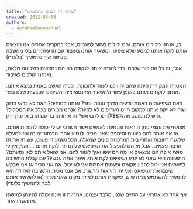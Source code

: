 ```yaml
---
title: "עורכי דין רבנים וגיפיאסים"
created: 2012-03-08
authors: 
  - avrahambenemanuel
---
```


כן, אנחנו מכירים אותם, והם יכולים לעזור לפעמים, אבל במקרים אחרים אנו מוצאים אותם לוקח אותנו למסע שלא ציפינו. ומשאיר אותנו בעיבוד עם הרעיותיהם בלי מחשבה קלושה איך להמשיך (בלעדיו).

אולי, זה כל הסיפור שלהם. כדי להביא אותנו לנקודה בה הם נמצאים בשליטה מלאה, ואנחנו הולכים לאיבוד.

המטרה המקורית היתה שהם יהיו לנו לעזור ולהכוונה. וככזה האשם באמת נמצא איתנו. אנחנו לוקחים אותם באופן עיוור ולהשאיר האינטואיציה והשיפוט הטבעית שלנו בצד.

האם הגיפיאסים באמת יודעים הדרך טובה יותר? אנחנו בטוחים? האם לא כדאי בדוק שזה לא ייקח אותנו למקום היינו מעדיפים לא להיות? אנחנו מכירים בכלל את המסלול? היש לנו מושג מה%&$@ יש לו בראש? זה אותו הדבר עם הרב או עורך דין.

מצאתי את עצמי נותן הוראות והנחיות לאנשים אשר חשו כי יש לי יכולת להנחות אותם. אז אני אומר להם כיוונים וסימנים שאני מכיר. לנסוע אחרי הרמזור ימינה ואז למעלה שלושה רחובות ואחרי בית המרקחת פונים שמאלה. הכל נשמע די פשוט, עשיתי את זה הרבה פעמים. אבל אז הם להפעיל את הגיפיאס שלהם וזה לוקח אותם ... ואני, אין לי מושג איפה הם נמצאים או מה הם עשו ואיך לעזור להם. אני שואל אותם לאן נסעתם? התשובה היא שאני לא יודע הגיפיאס לקח אותי. איפה אתה עכשיו? עם קבלת התשובה לפעמים אני יכול להבין מקומם ופעמים אחרות אני לא יכול. אם אני מכיר אז אני מבקש שיכבו את הגיפיאס ואני יתן הוראות חדשות. אם אנני מכיר. התשובה היחידה היא להמשיך להשתמש במה שיש, שיקחת אותם לאיזה מקום שאני מכיר (או להשאיר אותם לבד ולהמשיך בלעדי).

אף אחד לא אחראי על החיים שלנו, מלבד עצמנו. אחריות זו אינה יכולה להינתן למישהו או משהו אחר.

